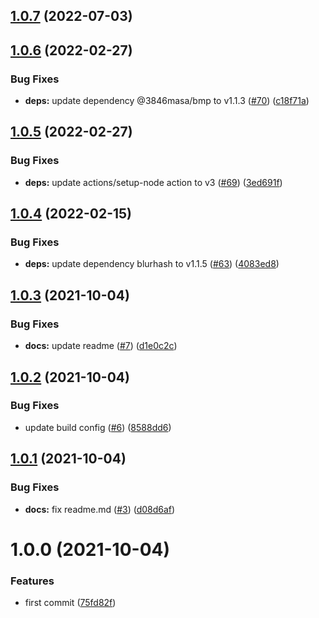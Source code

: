 ## [1.0.7](https://github.com/3846masa/blurhash-sw/compare/v1.0.6...v1.0.7) (2022-07-03)

## [1.0.6](https://github.com/3846masa/blurhash-sw/compare/v1.0.5...v1.0.6) (2022-02-27)


### Bug Fixes

* **deps:** update dependency @3846masa/bmp to v1.1.3 ([#70](https://github.com/3846masa/blurhash-sw/issues/70)) ([c18f71a](https://github.com/3846masa/blurhash-sw/commit/c18f71a1766444d2ab6fdc60fd19ca718f317a37))

## [1.0.5](https://github.com/3846masa/blurhash-sw/compare/v1.0.4...v1.0.5) (2022-02-27)


### Bug Fixes

* **deps:** update actions/setup-node action to v3 ([#69](https://github.com/3846masa/blurhash-sw/issues/69)) ([3ed691f](https://github.com/3846masa/blurhash-sw/commit/3ed691fac052f51678b9208466817e3bdf36922a))

## [1.0.4](https://github.com/3846masa/blurhash-sw/compare/v1.0.3...v1.0.4) (2022-02-15)


### Bug Fixes

* **deps:** update dependency blurhash to v1.1.5 ([#63](https://github.com/3846masa/blurhash-sw/issues/63)) ([4083ed8](https://github.com/3846masa/blurhash-sw/commit/4083ed899252a8b84f29f186abbf59b3d23e2c30))

## [1.0.3](https://github.com/3846masa/blurhash-sw/compare/v1.0.2...v1.0.3) (2021-10-04)


### Bug Fixes

* **docs:** update readme ([#7](https://github.com/3846masa/blurhash-sw/issues/7)) ([d1e0c2c](https://github.com/3846masa/blurhash-sw/commit/d1e0c2c06e399cba3b4489492ae3b5ff0b434ef5))

## [1.0.2](https://github.com/3846masa/blurhash-sw/compare/v1.0.1...v1.0.2) (2021-10-04)


### Bug Fixes

* update build config ([#6](https://github.com/3846masa/blurhash-sw/issues/6)) ([8588dd6](https://github.com/3846masa/blurhash-sw/commit/8588dd6a4ea4d2e5f9da7fcd648c6627a5d25457))

## [1.0.1](https://github.com/3846masa/blurhash-sw/compare/v1.0.0...v1.0.1) (2021-10-04)


### Bug Fixes

* **docs:** fix readme.md ([#3](https://github.com/3846masa/blurhash-sw/issues/3)) ([d08d6af](https://github.com/3846masa/blurhash-sw/commit/d08d6af8e301f51718b3e455651478b8980ef775))

# 1.0.0 (2021-10-04)


### Features

* first commit ([75fd82f](https://github.com/3846masa/blurhash-sw/commit/75fd82f93d04d83a567202d55c9706bef1fb9050))
